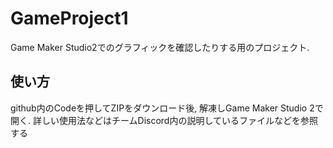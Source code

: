 # GameProject1

Game Maker Studio2でのグラフィックを確認したりする用のプロジェクト.

## 使い方
github内のCodeを押してZIPをダウンロード後, 解凍しGame Maker Studio 2で開く.
詳しい使用法などはチームDiscord内の説明しているファイルなどを参照する
